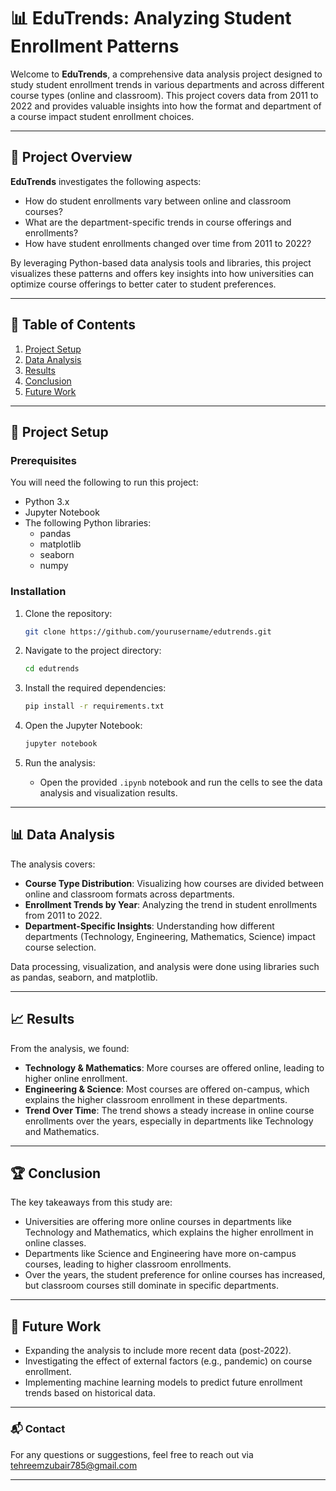 
# 📊 EduTrends: Analyzing Student Enrollment Patterns

Welcome to **EduTrends**, a comprehensive data analysis project designed to study student enrollment trends in various departments and across different course types (online and classroom). This project covers data from 2011 to 2022 and provides valuable insights into how the format and department of a course impact student enrollment choices.

---

## 🚀 Project Overview

**EduTrends** investigates the following aspects:
- How do student enrollments vary between online and classroom courses?
- What are the department-specific trends in course offerings and enrollments?
- How have student enrollments changed over time from 2011 to 2022?

By leveraging Python-based data analysis tools and libraries, this project visualizes these patterns and offers key insights into how universities can optimize course offerings to better cater to student preferences.

---

## 📑 Table of Contents
1. [Project Setup](#setup)
2. [Data Analysis](#data-analysis)
3. [Results](#results)
4. [Conclusion](#conclusion)
5. [Future Work](#future-work)

---

## 🔧 Project Setup <a name="setup"></a>

### Prerequisites

You will need the following to run this project:
- Python 3.x
- Jupyter Notebook
- The following Python libraries:
  - pandas
  - matplotlib
  - seaborn
  - numpy

### Installation

1. Clone the repository:

   ```bash
   git clone https://github.com/yourusername/edutrends.git
   ```

2. Navigate to the project directory:

   ```bash
   cd edutrends
   ```

3. Install the required dependencies:

   ```bash
   pip install -r requirements.txt
   ```

4. Open the Jupyter Notebook:

   ```bash
   jupyter notebook
   ```

5. Run the analysis:

   - Open the provided `.ipynb` notebook and run the cells to see the data analysis and visualization results.

---

## 📊 Data Analysis <a name="data-analysis"></a>

The analysis covers:
- **Course Type Distribution**: Visualizing how courses are divided between online and classroom formats across departments.
- **Enrollment Trends by Year**: Analyzing the trend in student enrollments from 2011 to 2022.
- **Department-Specific Insights**: Understanding how different departments (Technology, Engineering, Mathematics, Science) impact course selection.
  
Data processing, visualization, and analysis were done using libraries such as pandas, seaborn, and matplotlib.

---

## 📈 Results <a name="results"></a>

From the analysis, we found:

- **Technology & Mathematics**: More courses are offered online, leading to higher online enrollment.
- **Engineering & Science**: Most courses are offered on-campus, which explains the higher classroom enrollment in these departments.
- **Trend Over Time**: The trend shows a steady increase in online course enrollments over the years, especially in departments like Technology and Mathematics.

---

## 🏆 Conclusion <a name="conclusion"></a>

The key takeaways from this study are:
- Universities are offering more online courses in departments like Technology and Mathematics, which explains the higher enrollment in online classes.
- Departments like Science and Engineering have more on-campus courses, leading to higher classroom enrollments.
- Over the years, the student preference for online courses has increased, but classroom courses still dominate in specific departments.

---

## 🔮 Future Work <a name="future-work"></a>

- Expanding the analysis to include more recent data (post-2022).
- Investigating the effect of external factors (e.g., pandemic) on course enrollment.
- Implementing machine learning models to predict future enrollment trends based on historical data.

---

### 📬 Contact

For any questions or suggestions, feel free to reach out via tehreemzubair785@gmail.com

---

